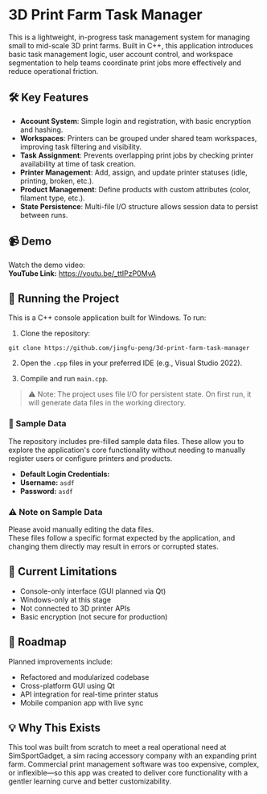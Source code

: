 # 3D Print Farm Task Manager

This is a lightweight, in-progress task management system for managing small to mid-scale 3D print farms. Built in C++, this application introduces basic task management logic, user account control, and workspace segmentation to help teams coordinate print jobs more effectively and reduce operational friction.

## 🛠️ Key Features

- **Account System**: Simple login and registration, with basic encryption and hashing.
- **Workspaces**: Printers can be grouped under shared team workspaces, improving task filtering and visibility.
- **Task Assignment**: Prevents overlapping print jobs by checking printer availability at time of task creation.
- **Printer Management**: Add, assign, and update printer statuses (idle, printing, broken, etc.).
- **Product Management**: Define products with custom attributes (color, filament type, etc.).
- **State Persistence**: Multi-file I/O structure allows session data to persist between runs.

## 📹 Demo

Watch the demo video:  
**YouTube Link:** https://youtu.be/_ttIPzP0MvA

## 🧪 Running the Project

This is a C++ console application built for Windows. To run:

1. Clone the repository:

```
git clone https://github.com/jingfu-peng/3d-print-farm-task-manager
```
2. Open the `.cpp` files in your preferred IDE (e.g., Visual Studio 2022).

3. Compile and run `main.cpp`.

> ⚠ Note: The project uses file I/O for persistent state. On first run, it will generate data files in the working directory.

### 📁 Sample Data

The repository includes pre-filled sample data files. These allow you to explore the application's core functionality without needing to manually register users or configure printers and products.

- **Default Login Credentials:**
- **Username:** `asdf`
- **Password:** `asdf`

### ⚠️ Note on Sample Data

Please avoid manually editing the data files.  
These files follow a specific format expected by the application, and changing them directly may result in errors or corrupted states.

## 📌 Current Limitations

- Console-only interface (GUI planned via Qt)
- Windows-only at this stage
- Not connected to 3D printer APIs
- Basic encryption (not secure for production)

## 🧭 Roadmap

Planned improvements include:
- Refactored and modularized codebase
- Cross-platform GUI using Qt
- API integration for real-time printer status
- Mobile companion app with live sync

## 💡 Why This Exists

This tool was built from scratch to meet a real operational need at SimSportGadget, a sim racing accessory company with an expanding print farm. Commercial print management software was too expensive, complex, or inflexible—so this app was created to deliver core functionality with a gentler learning curve and better customizability.
